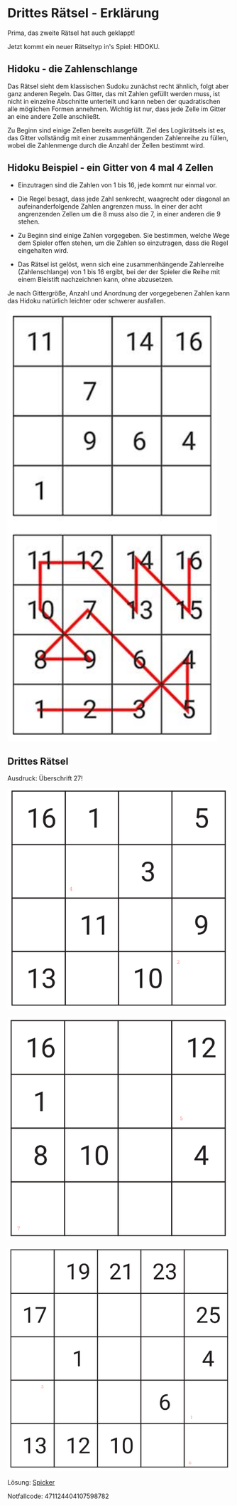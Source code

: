 Drittes Rätsel - Erklärung
==========================

Prima, das zweite Rätsel hat auch geklappt!

Jetzt kommt ein neuer Rätseltyp in's Spiel: HIDOKU.

Hidoku - die Zahlenschlange
---------------------------

Das Rätsel sieht dem klassischen Sudoku zunächst recht
ähnlich, folgt aber ganz anderen Regeln. Das Gitter, das mit
Zahlen gefüllt werden muss, ist nicht in einzelne
Abschnitte unterteilt und kann neben der quadratischen
alle möglichen Formen annehmen. Wichtig ist nur, dass
jede Zelle im Gitter an eine andere Zelle anschließt.

Zu Beginn sind einige Zellen bereits ausgefüllt. Ziel des
Logikrätsels ist es, das Gitter vollständig mit einer
zusammenhängenden Zahlenreihe zu füllen, wobei die
Zahlenmenge durch die Anzahl der Zellen bestimmt wird.


Hidoku Beispiel - ein Gitter von 4 mal 4 Zellen
-----------------------------------------------

- Einzutragen sind die Zahlen von 1 bis 16, jede kommt
  nur einmal vor.

- Die Regel besagt, dass jede Zahl senkrecht, waagrecht oder diagonal an
  aufeinanderfolgende Zahlen angrenzen muss. In einer der acht angrenzenden Zellen
  um die 8 muss also die 7, in einer anderen die 9 stehen.

- Zu Beginn sind einige Zahlen vorgegeben. Sie bestimmen, welche Wege dem Spieler
  offen stehen, um die Zahlen so einzutragen, dass die Regel eingehalten wird.

- Das Rätsel ist gelöst, wenn sich eine zusammenhängende Zahlenreihe
  (Zahlenschlange) von 1 bis 16 ergibt, bei der der Spieler die Reihe mit einem Bleistift
  nachzeichnen kann, ohne abzusetzen.

Je nach Gittergröße, Anzahl und Anordnung der vorgegebenen Zahlen kann das Hidoku
natürlich leichter oder schwerer ausfallen.

![Rätsel 03a](raetsel-03a.png)

Drittes Rätsel
--------------

Ausdruck: Überschrift 27!

![Rätsel 03.1](raetsel-03-1.png)

![Rätsel 03.2](raetsel-03-2.png)

![Rätsel 03.3](raetsel-03-3.png)

<!--
 1=5
 2=8
  3=14
 4=2
 5=13
 6=7
 7=9

581421379
-->

<script type="text/javascript">
var nextUrl="/index.html#04-";
updateFooter(nextUrl);
</script>

Lösung: <a href="/index.html#/loesungen/27.md">Spicker</a>

Notfallcode: 471124404107598782
